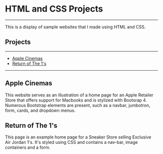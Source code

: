 # HTML and CSS Projects
___________________________________________________________________________________________________________________________________________________
This is a display of sample websites that I made using HTML and CSS.


## Projects

___________________________________________________________________________________________________________________________________________________
 
 
 * [Apple Cinemas]()
 * [Return of The 1's]()
 
 __________________________________________________________________________________________________________________________________________________

## Apple Cinemas

This website serves as an illustration of a home page for an Apple Retailer Store that offers support for Macbooks and is stylized with Bootsrap 4. Numerous Bootstrap elements are present, such as a navbar, jumbotron, form, cards, and dropdown menus.

## Return of The 1's 

This page is an example home page for a Sneaker Store selling Exclusive Air Jordan 1's. It's styled using CSS and contains a nav-bar, image containers and a form. 
